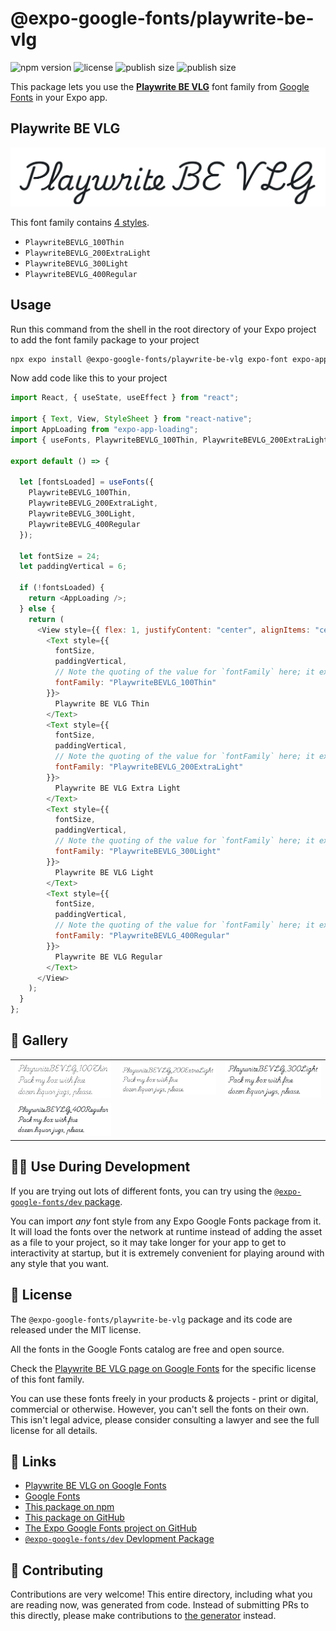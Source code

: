 # @expo-google-fonts/playwrite-be-vlg

![npm version](https://flat.badgen.net/npm/v/@expo-google-fonts/playwrite-be-vlg)
![license](https://flat.badgen.net/github/license/expo/google-fonts)
![publish size](https://flat.badgen.net/packagephobia/install/@expo-google-fonts/playwrite-be-vlg)
![publish size](https://flat.badgen.net/packagephobia/publish/@expo-google-fonts/playwrite-be-vlg)

This package lets you use the [**Playwrite BE VLG**](https://fonts.google.com/specimen/Playwrite+BE+VLG) font family from [Google Fonts](https://fonts.google.com/) in your Expo app.

## Playwrite BE VLG

![Playwrite BE VLG](./font-family.png)

This font family contains [4 styles](#-gallery).

- `PlaywriteBEVLG_100Thin`
- `PlaywriteBEVLG_200ExtraLight`
- `PlaywriteBEVLG_300Light`
- `PlaywriteBEVLG_400Regular`

## Usage

Run this command from the shell in the root directory of your Expo project to add the font family package to your project

```sh
npx expo install @expo-google-fonts/playwrite-be-vlg expo-font expo-app-loading
```

Now add code like this to your project

```js
import React, { useState, useEffect } from "react";

import { Text, View, StyleSheet } from "react-native";
import AppLoading from "expo-app-loading";
import { useFonts, PlaywriteBEVLG_100Thin, PlaywriteBEVLG_200ExtraLight, PlaywriteBEVLG_300Light, PlaywriteBEVLG_400Regular } from '@expo-google-fonts/playwrite-be-vlg';

export default () => {

  let [fontsLoaded] = useFonts({
    PlaywriteBEVLG_100Thin, 
    PlaywriteBEVLG_200ExtraLight, 
    PlaywriteBEVLG_300Light, 
    PlaywriteBEVLG_400Regular
  });

  let fontSize = 24;
  let paddingVertical = 6;

  if (!fontsLoaded) {
    return <AppLoading />;
  } else {
    return (
      <View style={{ flex: 1, justifyContent: "center", alignItems: "center" }}>
        <Text style={{
          fontSize,
          paddingVertical,
          // Note the quoting of the value for `fontFamily` here; it expects a string!
          fontFamily: "PlaywriteBEVLG_100Thin"
        }}>
          Playwrite BE VLG Thin
        </Text>
        <Text style={{
          fontSize,
          paddingVertical,
          // Note the quoting of the value for `fontFamily` here; it expects a string!
          fontFamily: "PlaywriteBEVLG_200ExtraLight"
        }}>
          Playwrite BE VLG Extra Light
        </Text>
        <Text style={{
          fontSize,
          paddingVertical,
          // Note the quoting of the value for `fontFamily` here; it expects a string!
          fontFamily: "PlaywriteBEVLG_300Light"
        }}>
          Playwrite BE VLG Light
        </Text>
        <Text style={{
          fontSize,
          paddingVertical,
          // Note the quoting of the value for `fontFamily` here; it expects a string!
          fontFamily: "PlaywriteBEVLG_400Regular"
        }}>
          Playwrite BE VLG Regular
        </Text>
      </View>
    );
  }
};
```

## 🔡 Gallery


||||
|-|-|-|
|![PlaywriteBEVLG_100Thin](./PlaywriteBEVLG_100Thin.ttf.png)|![PlaywriteBEVLG_200ExtraLight](./PlaywriteBEVLG_200ExtraLight.ttf.png)|![PlaywriteBEVLG_300Light](./PlaywriteBEVLG_300Light.ttf.png)||
|![PlaywriteBEVLG_400Regular](./PlaywriteBEVLG_400Regular.ttf.png)||||


## 👩‍💻 Use During Development

If you are trying out lots of different fonts, you can try using the [`@expo-google-fonts/dev` package](https://github.com/expo/google-fonts/tree/master/font-packages/dev#readme).

You can import _any_ font style from any Expo Google Fonts package from it. It will load the fonts over the network at runtime instead of adding the asset as a file to your project, so it may take longer for your app to get to interactivity at startup, but it is extremely convenient for playing around with any style that you want.


## 📖 License

The `@expo-google-fonts/playwrite-be-vlg` package and its code are released under the MIT license.

All the fonts in the Google Fonts catalog are free and open source.

Check the [Playwrite BE VLG page on Google Fonts](https://fonts.google.com/specimen/Playwrite+BE+VLG) for the specific license of this font family.

You can use these fonts freely in your products & projects - print or digital, commercial or otherwise. However, you can't sell the fonts on their own. This isn't legal advice, please consider consulting a lawyer and see the full license for all details.

## 🔗 Links

- [Playwrite BE VLG on Google Fonts](https://fonts.google.com/specimen/Playwrite+BE+VLG)
- [Google Fonts](https://fonts.google.com/)
- [This package on npm](https://www.npmjs.com/package/@expo-google-fonts/playwrite-be-vlg)
- [This package on GitHub](https://github.com/expo/google-fonts/tree/master/font-packages/playwrite-be-vlg)
- [The Expo Google Fonts project on GitHub](https://github.com/expo/google-fonts)
- [`@expo-google-fonts/dev` Devlopment Package](https://github.com/expo/google-fonts/tree/master/font-packages/dev)

## 🤝 Contributing

Contributions are very welcome! This entire directory, including what you are reading now, was generated from code. Instead of submitting PRs to this directly, please make contributions to [the generator](https://github.com/expo/google-fonts/tree/master/packages/generator) instead.
